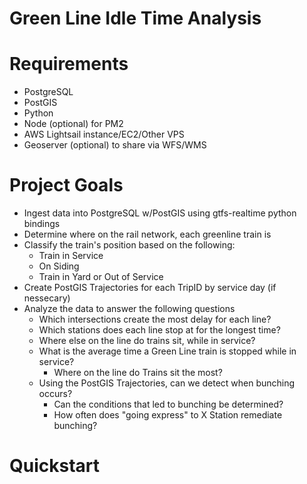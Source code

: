 # Green Line Idle Time Analysis

# Requirements
- PostgreSQL
- PostGIS
- Python
- Node (optional) for PM2
- AWS Lightsail instance/EC2/Other VPS
- Geoserver (optional) to share via WFS/WMS

# Project Goals
* Ingest data into PostgreSQL w/PostGIS using gtfs-realtime python bindings
*  Determine where on the rail network, each greenline train is
*  Classify the train's position based on the following:
    *  Train in Service
    *  On Siding
    *  Train in Yard or Out of Service
* Create PostGIS Trajectories for each TripID by service day (if nessecary)
* Analyze the data to answer the following questions
    * Which intersections create the most delay for each line?
    * Which stations does each line stop at for the longest time?
    * Where else on the line do trains sit, while in service?
    * What is the average time a Green Line train is stopped while in service?
        * Where on the line do Trains sit the most?   
    * Using the PostGIS Trajectories, can we detect when bunching occurs?
        * Can the conditions that led to bunching be determined?
        * How often does "going express" to X Station remediate bunching?
       

# Quickstart
